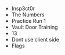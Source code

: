 - Insp3ct0r
- The Numbers
- Practice Run 1
- Vault Door Training
- 13
- Dont use client side
- Flags
